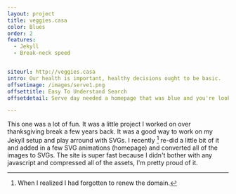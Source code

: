 ```yaml
---
layout: project
title: veggies.casa
color: Blues
order: 2
features:
  - Jekyll
  - Break-neck speed


siteurl: http://veggies.casa
intro: Our health is important, healthy decisions ought to be basic.
offsetimage: /images/serve1.png
offsettitle: Easy To Understand Search
offsetdetail: Serve day needed a homepage that was blue and you're looking at that very blue homepage.

---
```


This one was a lot of fun. It was a little project I worked on over thanksgiving break a few years back. It was a good way to work on my Jekyll setup and play arround with SVGs. I recently [^veg-1]  re-did a little bit of it and added in a few SVG animations (homepage) and converted all of the images to SVGs. The site is super fast because I didn't bother with any javascript and compressed all of the assets, I'm pretty proud of it.


[^veg-1]: When I realized I had forgotten to renew the domain.